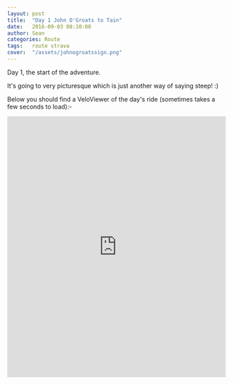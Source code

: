 ```yaml
---
layout: post
title:  "Day 1 John O'Groats to Tain"
date:   2016-09-03 08:10:00
author: Sean
categories: Route
tags:	route strava
cover:  "/assets/johnogroatssign.png"
---
```


Day 1, the start of the adventure.

It's going to very picturesque which is just another way of saying
steep! :)

Below you should find a VeloViewer of the day's ride (sometimes takes a
few seconds to load):-

<iframe style="width:100%;height:600px;" src="https://veloviewer.com/routes/6928148/embed2" frameborder="0" scrolling="no"></iframe>
